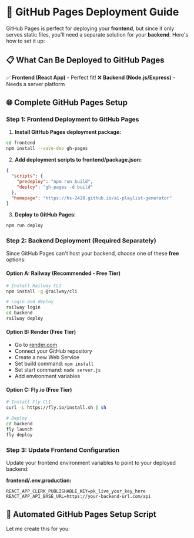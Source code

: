 # 🚀 GitHub Pages Deployment Guide

GitHub Pages is perfect for deploying your **frontend**, but since it only serves static files, you'll need a separate solution for your **backend**. Here's how to set it up:

## 📋 What Can Be Deployed to GitHub Pages

✅ **Frontend (React App)** - Perfect fit!
❌ **Backend (Node.js/Express)** - Needs a server platform

## 🌐 Complete GitHub Pages Setup

### Step 1: Frontend Deployment to GitHub Pages

1. **Install GitHub Pages deployment package:**
```bash
cd frontend
npm install --save-dev gh-pages
```

2. **Add deployment scripts to frontend/package.json:**
```json
{
  "scripts": {
    "predeploy": "npm run build",
    "deploy": "gh-pages -d build"
  },
  "homepage": "https://hs-2428.github.io/ai-playlist-generator"
}
```

3. **Deploy to GitHub Pages:**
```bash
npm run deploy
```

### Step 2: Backend Deployment (Required Separately)

Since GitHub Pages can't host your backend, choose one of these **free** options:

#### Option A: Railway (Recommended - Free Tier)
```bash
# Install Railway CLI
npm install -g @railway/cli

# Login and deploy
railway login
cd backend
railway deploy
```

#### Option B: Render (Free Tier)
- Go to [render.com](https://render.com)
- Connect your GitHub repository
- Create a new Web Service
- Set build command: `npm install`
- Set start command: `node server.js`
- Add environment variables

#### Option C: Fly.io (Free Tier)
```bash
# Install Fly CLI
curl -L https://fly.io/install.sh | sh

# Deploy
cd backend
fly launch
fly deploy
```

### Step 3: Update Frontend Configuration

Update your frontend environment variables to point to your deployed backend:

**frontend/.env.production:**
```env
REACT_APP_CLERK_PUBLISHABLE_KEY=pk_live_your_key_here
REACT_APP_API_BASE_URL=https://your-backend-url.com/api
```

## 🔧 Automated GitHub Pages Setup Script

Let me create this for you: